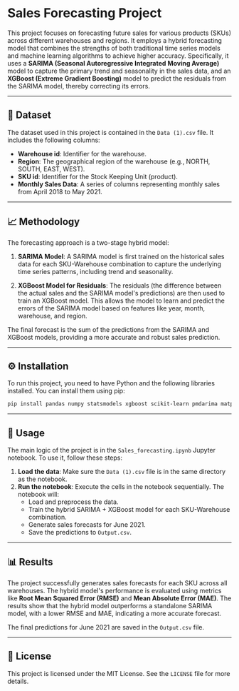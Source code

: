 # Sales Forecasting Project

This project focuses on forecasting future sales for various products (SKUs) across different warehouses and regions. It employs a hybrid forecasting model that combines the strengths of both traditional time series models and machine learning algorithms to achieve higher accuracy. Specifically, it uses a **SARIMA (Seasonal Autoregressive Integrated Moving Average)** model to capture the primary trend and seasonality in the sales data, and an **XGBoost (Extreme Gradient Boosting)** model to predict the residuals from the SARIMA model, thereby correcting its errors.

-----

## 📖 Dataset

The dataset used in this project is contained in the `Data (1).csv` file. It includes the following columns:

  * **Warehouse id**: Identifier for the warehouse.
  * **Region**: The geographical region of the warehouse (e.g., NORTH, SOUTH, EAST, WEST).
  * **SKU id**: Identifier for the Stock Keeping Unit (product).
  * **Monthly Sales Data**: A series of columns representing monthly sales from April 2018 to May 2021.

-----

## 📈 Methodology

The forecasting approach is a two-stage hybrid model:

1.  **SARIMA Model**: A SARIMA model is first trained on the historical sales data for each SKU-Warehouse combination to capture the underlying time series patterns, including trend and seasonality.

2.  **XGBoost Model for Residuals**: The residuals (the difference between the actual sales and the SARIMA model's predictions) are then used to train an XGBoost model. This allows the model to learn and predict the errors of the SARIMA model based on features like year, month, warehouse, and region.

The final forecast is the sum of the predictions from the SARIMA and XGBoost models, providing a more accurate and robust sales prediction.

-----

## ⚙️ Installation

To run this project, you need to have Python and the following libraries installed. You can install them using pip:

```bash
pip install pandas numpy statsmodels xgboost scikit-learn pmdarima matplotlib seaborn tqdm
```

-----

## 🚀 Usage

The main logic of the project is in the `Sales_forecasting.ipynb` Jupyter notebook. To use it, follow these steps:

1.  **Load the data**: Make sure the `Data (1).csv` file is in the same directory as the notebook.
2.  **Run the notebook**: Execute the cells in the notebook sequentially. The notebook will:
      * Load and preprocess the data.
      * Train the hybrid SARIMA + XGBoost model for each SKU-Warehouse combination.
      * Generate sales forecasts for June 2021.
      * Save the predictions to `Output.csv`.

-----

## 📊 Results

The project successfully generates sales forecasts for each SKU across all warehouses. The hybrid model's performance is evaluated using metrics like **Root Mean Squared Error (RMSE)** and **Mean Absolute Error (MAE)**. The results show that the hybrid model outperforms a standalone SARIMA model, with a lower RMSE and MAE, indicating a more accurate forecast.

The final predictions for June 2021 are saved in the `Output.csv` file.

-----


## 📜 License

This project is licensed under the MIT License. See the `LICENSE` file for more details.
